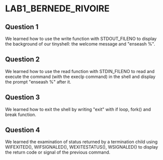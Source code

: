# LAB1_BERNEDE_RIVOIRE

## Question 1
We learned how to use the write function with STDOUT_FILENO to display 
the background of our tinyshell: the welcome message and "enseash %".

## Question 2
We learned how to use the read function with STDIN_FILENO to read and execute
the command (with the execlp command) in the shell and display 
the prompt "enseash %" after it.

## Question 3
We learned how to exit the shell by writing "exit" with
if loop, fork() and break function.

## Question 4
We learned the examination of status returned by a termination child 
using WIFEXITED(), WIFSIGNALED(), WEXITESTATUS(), WSIGNALED()
to display the return code or signal of the previous command.

